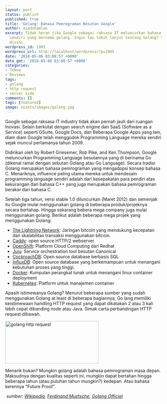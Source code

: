```yaml
---
layout: post
status: publish
published: true
title: 'Golang: Bahasa Pemrograman Besutan Google'
author: asadshamlan
excerpt: Tidak heran jika Google sebagai raksasa IT meluncurkan bahasa pemrograman
  sendiri yang bernama golang. Ingin tau lebih lanjut tentang Golang? Yuk simak selengkapnya
  disini.
wordpress_id: 1905
wordpress_url: http://localhost/wordpress/?p=1905
date: '2018-05-06 03:08:57 +0000'
date_gmt: '2018-05-06 03:08:57 +0000'
categories:
- Tekno
- Reviews
tags:
- golang
- http request
- server side
comments: []
tags: [featured]
image: assets/images/golang.jpg
---
```

<div class="gj s2" role="list">
<div class="ap s2" tabindex="0" role="listitem" aria-expanded="true" aria-selected="false" data-msg-id="#msg-a:r1959856742835001165" data-msg-id-qs="qs-msg-a-r1959856742835001165">
<div class="pA s2">
<div class="he s2">
<div class="b5 xJNT8d">
<div class="uyb8Gf">
<div>
<div class="F3hlO">
<div dir="auto">
<p>Google sebagai raksasa IT industry tidak akan pernah jauh dari ruangan Inovasi. Selain berkutat dengan search engine dan SaaS (Software as a Service) seperti GSuite, Google Docs, dan Beberapa Google Apps yang lain, diam diam Google telah menggodok Programming Language mereka sendiri sejak muncul pertamanya tahun 2009.</p>
<p>Didirikan oleh by Robert Griesemer, Rob Pike, and Ken Thompson, Google meluncurkan Programming Language besutannya yang di berinama Go (dikenal ramai dengan sebutan Golang atau Go Language). Secara tradisi Golang merupakan bahasa pemrograman yang mengadopsi konsep bahasa C. Menariknya, influence paling utama mereka untuk mendesain programming language sendiri adalah dari kesepakatan para pendiri atas kekurangan dari bahasa C++ yang juga merupakan bahasa pemrograman berakar dari bahasa C.</p>
<p>Setelah tiga tahun, versi stable 1.0 diluncurkan (Maret 2012) dan semenjak itu Google mulai menggunakan golang di beberapa produk/projeknya secara bertahap. Hingga sekarang bebera mega company juga mulai menggunakan golang. Berikut adalah beberapa mega projek yang menggunakan Golang:</p>
</div>
<ul>
<li dir="auto"><a href="https://lightning.network/">The Lightning Network</a>: Jaringan bitcoin yang mendukung kecepatan dan skalabilitas transaksi menggunakan bitcoin.</li>
<li dir="auto"><a href="https://caddyserver.com/">Caddy</a>: open source HTTP/2 webserver</li>
<li dir="auto"><a href="https://www.openshift.com/">OpenShift</a>: Platform Cloud Computing dari Redhat</li>
<li dir="auto"><a href="https://jujucharms.com/">Juju</a>: Service orchestration tool besutan Canonical</li>
<li dir="auto"><a href="https://www.cockroachlabs.com/">CockroachDB</a>: Open source database berbasis SQL</li>
<li dir="auto"><a href="https://www.influxdata.com/">InfluxDB</a>: Open source database yang berkemampuan untuk menangani kebutuhan proses yang tinggi.</li>
<li dir="auto"><a href="https://www.docker.com/">Docker</a>: Kumpulan perangkat lunak untuk menangani linux container deployment</li>
<li dir="auto"><a href="https://kubernetes.io/">Kubernetes</a>: Platform untuk manajemen container</li>
</ul>
<p>Apasih istimewanya Golang? Menurut beberapa sumber yang sudah menggunakan Golang at least di beberapa bagiannya, Go lang memiliki keistimewaan handling HTTP request yang dapat dikatakan 2 atau 3 kali lebih cepat dibanding node atau Java. Simak carta perbandingan HTTP request dibawah.</p>
<p><img class="size-medium wp-image-1911 aligncenter" src="http://localhost/wordpress/wp-content/uploads/2018/05/benchmarks-300x136.png" alt="golang http request" width="300" height="136" /></p>
<p>Menarik bukan? Mungkin golang adalah bahasa pemrograman masa depan. Maksudnya dengan kualitas seperti ini, mungkin dapat bertahan hingga beberapa tahun (atau puluhan tahun mungkin?) kedepan. Atau bahasa kerennya "Future Proof".</p>
</div>
</div>
</div>
</div>
<section class="jT">
<div class="OW"></div>
</section>
</div>
</div>
</div>
</div>
<div class="f2FE1c">
<div class="vl">
<div class="bc" tabindex="100">
<div class="r4"> <em>sumber: <a href="https://en.wikipedia.org/wiki/Go_(programming_language)">Wikipedia</a>, <a href="https://ferdinand-muetsch.de/http-performance-java-jersey-vs-go-vs-nodejs.html">Ferdinand Muetsche</a>, <a href="https://golang.org/">Golang Official</a></em></div>
</div>
</div>
</div>
